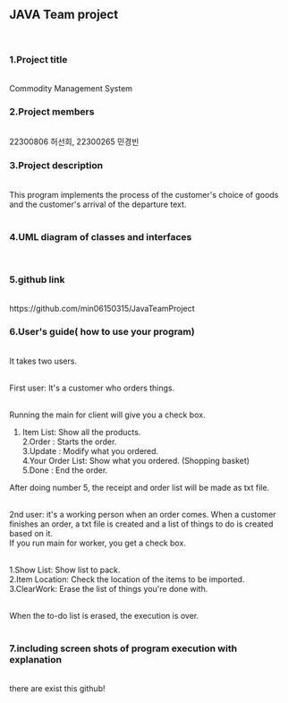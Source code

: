 <h2><b>JAVA Team project</b></h2><br>
<h3>1.Project title</h3><br>
  Commodity Management System<br>
<h3>2.Project members</h3><br>
  22300806 허선희, 22300265 민경빈<br>
<h3>3.Project description </h3><br>
  This program implements the process of the customer's choice of goods and the customer's arrival of the departure text.<br><br>

<h3>4.UML diagram of classes and interfaces</h3><br>
<img src = ""><br>

<h3>5.github link</h3><br>
  https://github.com/min06150315/JavaTeamProject<br>

<h3>6.User's guide( how to use your program)</h3><br>
  It takes two users.<br><br>
  
  First user: It's a customer who orders things.<br><br>

  Running the main for client will give you a check box.<br>
  1. Item List: Show all the products.<br>
  2.Order : Starts the order.<br>
  3.Update : Modify what you ordered.<br>
  4.Your Order List: Show what you ordered. (Shopping basket)<br>
  5.Done : End the order.<br>

  After doing number 5, the receipt and order list will be made as txt file.<br><br>

  2nd user: it's a working person when an order comes. When a customer finishes an order, a txt file is created and a list of things to do is created based on it.<br>
  If you run main for worker, you get a check box.<br><br>

  1.Show List: Show list to pack.<br>
  2.Item Location: Check the location of the items to be imported.<br>
  3.ClearWork: Erase the list of things you're done with.<br><br>

  When the to-do list is erased, the execution is over.<br><br>

<h3>7.including screen shots of program execution with explanation</h3><br>
	there are exist this github! <br>

